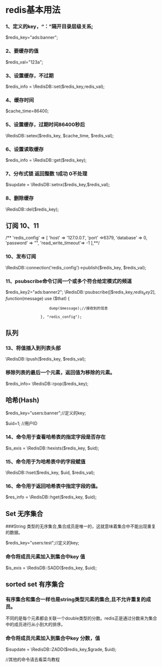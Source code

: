 # redis基本用法

### 1、定义的key，“：”隔开目录层级关系;
$redis_key="ads:banner";

### 2、要缓存的值
$redis_val="123a";

### 3、设置缓存，不过期
$redis_info = \RedisDB::set($redis_key,redis_val);

### 4、缓存时间
$cache_time=86400;
 
### 5、设置缓存，过期时间86400秒后
\RedisDB::setex($redis_key, $cache_time, $redis_val);
 
### 6、设置读取缓存
$redis_info = \RedisDB::get($redis_key);

### 7、分布式锁 返回整数 1成功  0不处理
$isupdate = \RedisDB::setnx($redis_key,$redis_val);

### 8、删除缓存
\RedisDB::del($redis_key); 

## 订阅 10、11
/**
  'redis_config' => [
            'host'     => '127.0.0.1',
            'port'     =>6379,
            'database' => 0,
            'password' => "",
            'read_write_timeout'=> -1
        ],**/
        
### 10、发布订阅
\RedisDB::connection('redis_config')->publish($redis_key, $redis_val); 

### 11、psubscribe命令订阅一个或多个符合给定模式的频道
 $redis_key2="ads:banner2";
 \RedisDB::psubscribe([$redis_key,$redis_key2], function ($message) use ($that) {
                    
                        dump($message);//接收到的信息
                        
                    }, "redis_config");

## 队列

### 13、将值插入到列表头部
\RedisDB::lpush($redis_key, $redis_val); 

### 移除列表的最后一个元素，返回值为移除的元素。
 $redis_info= \RedisDB::rpop($redis_key);
 
 
## 哈希(Hash) 

 $redis_key="users:banner";//定义的key;
 
 $uid=1; //用户ID
 
### 14、命令用于查看哈希表的指定字段是否存在 
 $is_exis = \RedisDB::hexists($redis_key, $uid); 
 
### 15、命令用于为哈希表中的字段赋值 
 \RedisDB::hset($redis_key, $uid, $redis_val); 
 
### 16、命令用于返回哈希表中指定字段的值。 
 $res_info = \RedisDB::hget($redis_key, $uid);
 
 
 ## Set 无序集合
 ###String 类型的无序集合,集合成员是唯一的，这就意味着集合中不能出现重复的数据。
 
 $redis_key="users:test";//定义的key;
 
 ### 命令将成员元素加入到集合中key 值
 $is_exis = \RedisDB::SADD($redis_key, $uid);  

 
 ## sorted set 有序集合
 ### 有序集合和集合一样也是string类型元素的集合,且不允许重复的成员。
 
 不同的是每个元素都会关联一个double类型的分数。redis正是通过分数来为集合中的成员进行从小到大的排序。 
 ### 命令将成员元素加入到集合中key 分数，值
  $isupdate = \RedisDB::ZADD($redis_key,$grade, $uid);  
  
 
 
 
 
  
//其他的命令请去看菜鸟教程
